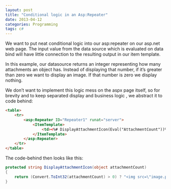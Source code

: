```yaml
---
layout: post
title: "Conditional logic in an Asp:Repeater"
date: 2013-04-12
categories: Programming
tags: c#
---
```


We want to put neat conditional logic into our asp:repeater on our asp.net web page. The input value from the data source which is evaluated on data bind will have little connection to the resulting output in our item template.

In this example, our datasource returns an integer representing how many attachments an object has. Instead of displaying that number, if it’s greater than zero we want to display an image. If that number is zero we display nothing.

We don’t want to implement this logic mess on the aspx page itself, so for brevity and to keep separated display and business logic , we abstract it to code behind:

```html
<table>
	<tr>
		<asp:Repeater ID="Repeater1" runat="server">
			<ItemTemplate>
				<td><%# DisplayAttachmentIcon(Eval("AttachmentCount"))%></td>
			</ItemTemplate>
		</asp:Repeater>
	</tr>
</table>
```

The code-behind then looks like this:

```csharp
protected string DisplayAttachmentIcon(object attachmentCount)
{
	return (Convert.ToInt32(attachmentCount) > 0) ? "<img src=\"image.png\" />" : string.Empty;
}
```
